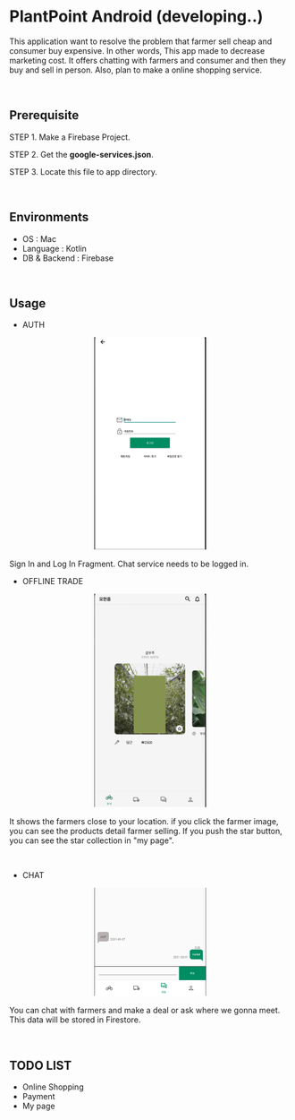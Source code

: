 # PlantPoint Android (developing..)

This application want to resolve the problem that farmer sell cheap and consumer buy expensive. In other words, This app made to decrease marketing cost. It offers chatting with farmers and consumer and then they buy and sell in person. Also, plan to make a online shopping service.

<br/>

## Prerequisite

STEP 1. Make a Firebase Project.

STEP 2. Get the **google-services.json**.

STEP 3. Locate this file to app directory.

<br/>

## Environments

* OS : Mac
* Language : Kotlin
* DB & Backend : Firebase

<br/>

## Usage

* AUTH

<p align="center">
  <img src="./image/auth.png" width="200" />
</p>

Sign In and Log In Fragment. Chat service needs to be logged in.

*  OFFLINE TRADE

<p align="center">
  <img src="./image/main.png" width="200" />
</p>

It shows the farmers close to your location. if you click the farmer image, you can see the products detail farmer selling. If you push the star button, you can see the star collection in "my page".

<br/>

* CHAT

<p align="center">
  <img src="./image/chat.png" width="200"/>
</p>

You can chat with farmers and make a deal or ask where we gonna meet. This data will be stored in Firestore.

<br/>

## TODO LIST

* Online Shopping
* Payment
* My page